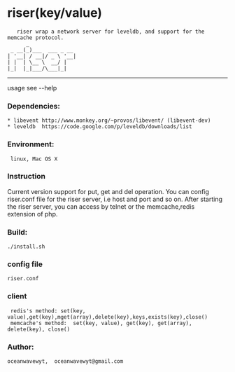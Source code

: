 riser(key/value)
==================
       riser wrap a network server for leveldb, and support for the memcache protocol.
	      _               
	 _ __(_)___  ___ _ __ 
	| '__| / __|/ _ \ '__|
	| |  | \__ \  __/ |   
	|_|  |_|___/\___|_|   

--------------	                      
usage see --help

### Dependencies:
    * libevent http://www.monkey.org/~provos/libevent/ (libevent-dev)
    * leveldb  https://code.google.com/p/leveldb/downloads/list

### Environment:
     linux, Mac OS X

### Instruction
  Current version support for put, get 
  and del operation. You can config riser.conf 
  file for the riser server, i.e host and port 
  and so on. After starting the riser server, 
  you can access by telnet or the memcache,redis  
  extension of php.

### Build:
    ./install.sh

### config file
    riser.conf
    
### client
     redis's method: set(key, value),get(key),mget(array),delete(key),keys,exists(key),close()
     memcache's method:  set(key, value), get(key), get(array), delete(key), close()

### Author:
    oceanwavewyt,  oceanwavewyt@gmail.com


